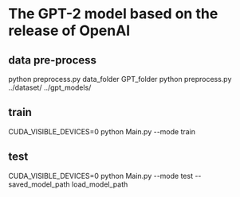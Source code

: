 # The GPT-2 model based on the release of OpenAI

## data pre-process
python preprocess.py data_folder GPT_folder
python preprocess.py ../dataset/ ../gpt_models/

## train
CUDA_VISIBLE_DEVICES=0 python Main.py --mode train

## test
CUDA_VISIBLE_DEVICES=0 python Main.py --mode test --saved_model_path load_model_path


